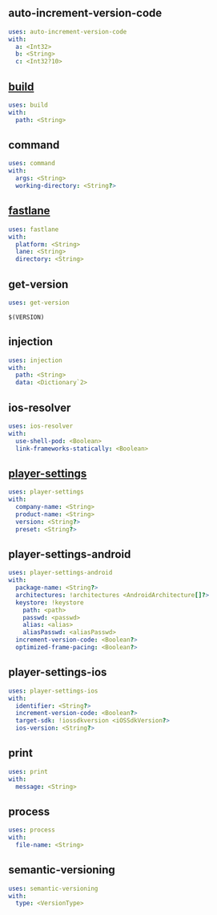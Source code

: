 auto-increment-version-code
---

```yaml
uses: auto-increment-version-code
with:
  a: <Int32>
  b: <String>
  c: <Int32?10>
```
[build](Documents/Actions/build.md)
---

```yaml
uses: build
with:
  path: <String>
```
command
---

```yaml
uses: command
with:
  args: <String>
  working-directory: <String?>
```
[fastlane](Documents/Actions/fastlane.md)
---

```yaml
uses: fastlane
with:
  platform: <String>
  lane: <String>
  directory: <String>
```
get-version
---

```yaml
uses: get-version
```

```
$(VERSION)
```
injection
---

```yaml
uses: injection
with:
  path: <String>
  data: <Dictionary`2>
```
ios-resolver
---

```yaml
uses: ios-resolver
with:
  use-shell-pod: <Boolean>
  link-frameworks-statically: <Boolean>
```
[player-settings](Documents/Actions/player-settings.md)
---

```yaml
uses: player-settings
with:
  company-name: <String>
  product-name: <String>
  version: <String?>
  preset: <String?>
```
player-settings-android
---

```yaml
uses: player-settings-android
with:
  package-name: <String?>
  architectures: !architectures <AndroidArchitecture[]?>
  keystore: !keystore
    path: <path>
    passwd: <passwd>
    alias: <alias>
    aliasPasswd: <aliasPasswd>
  increment-version-code: <Boolean?>
  optimized-frame-pacing: <Boolean?>
```
player-settings-ios
---

```yaml
uses: player-settings-ios
with:
  identifier: <String?>
  increment-version-code: <Boolean?>
  target-sdk: !iossdkversion <iOSSdkVersion?>
  ios-version: <String?>
```
print
---

```yaml
uses: print
with:
  message: <String>
```
process
---

```yaml
uses: process
with:
  file-name: <String>
```
semantic-versioning
---

```yaml
uses: semantic-versioning
with:
  type: <VersionType>
```
